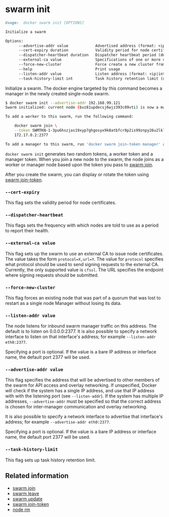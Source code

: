<!--[metadata]>
+++
title = "swarm init"
description = "The swarm init command description and usage"
keywords = ["swarm, init"]
[menu.main]
parent = "smn_cli"
+++
<![end-metadata]-->

# swarm init

```markdown
Usage:  docker swarm init [OPTIONS]

Initialize a swarm

Options:
      --advertise-addr value            Advertised address (format: <ip|interface>[:port])
      --cert-expiry duration            Validity period for node certificates (default 2160h0m0s)
      --dispatcher-heartbeat duration   Dispatcher heartbeat period (default 5s)
      --external-ca value               Specifications of one or more certificate signing endpoints
      --force-new-cluster               Force create a new cluster from current state.
      --help                            Print usage
      --listen-addr value               Listen address (format: <ip|interface>[:port])
      --task-history-limit int          Task history retention limit (default 5)
```

Initialize a swarm. The docker engine targeted by this command becomes a manager
in the newly created single-node swarm.


```bash
$ docker swarm init --advertise-addr 192.168.99.121
Swarm initialized: current node (bvz81updecsj6wjz393c09vti) is now a manager.

To add a worker to this swarm, run the following command:

    docker swarm join \
    --token SWMTKN-1-3pu6hszjas19xyp7ghgosyx9k8atbfcr8p2is99znpy26u2lkl-1awxwuwd3z9j1z3puu7rcgdbx \
    172.17.0.2:2377

To add a manager to this swarm, run 'docker swarm join-token manager' and follow the instructions.
```

`docker swarm init` generates two random tokens, a worker token and a manager token. When you join
a new node to the swarm, the node joins as a worker or manager node based upon the token you pass
to [swarm join](swarm_join.md).

After you create the swarm, you can display or rotate the token using
[swarm join-token](swarm_join_token.md).

### `--cert-expiry`

This flag sets the validity period for node certificates.

### `--dispatcher-heartbeat`

This flags sets the frequency with which nodes are told to use as a
period to report their health.

### `--external-ca value`

This flag sets up the swarm to use an external CA to issue node certificates. The value takes
the form `protocol=X,url=Y`. The value for `protocol` specifies what protocol should be used
to send signing requests to the external CA. Currently, the only supported value is `cfssl`.
The URL specifies the endpoint where signing requests should be submitted.

### `--force-new-cluster`

This flag forces an existing node that was part of a quorum that was lost to restart as a single node Manager without losing its data.

### `--listen-addr value`

The node listens for inbound swarm manager traffic on this address. The default is to listen on
0.0.0.0:2377. It is also possible to specify a network interface to listen on that interface's
address; for example `--listen-addr eth0:2377`.

Specifying a port is optional. If the value is a bare IP address or interface
name, the default port 2377 will be used.

### `--advertise-addr value`

This flag specifies the address that will be advertised to other members of the
swarm for API access and overlay networking. If unspecified, Docker will check
if the system has a single IP address, and use that IP address with with the
listening port (see `--listen-addr`). If the system has multiple IP addresses,
`--advertise-addr` must be specified so that the correct address is chosen for
inter-manager communication and overlay networking.

It is also possible to specify a network interface to advertise that interface's address;
for example `--advertise-addr eth0:2377`.

Specifying a port is optional. If the value is a bare IP address or interface
name, the default port 2377 will be used.

### `--task-history-limit`

This flag sets up task history retention limit.

## Related information

* [swarm join](swarm_join.md)
* [swarm leave](swarm_leave.md)
* [swarm update](swarm_update.md)
* [swarm join-token](swarm_join_token.md)
* [node rm](node_rm.md)
